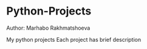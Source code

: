 # Python-Projects




Author: Marhabo Rakhmatshoeva 







My python projects 
Each project has brief description
